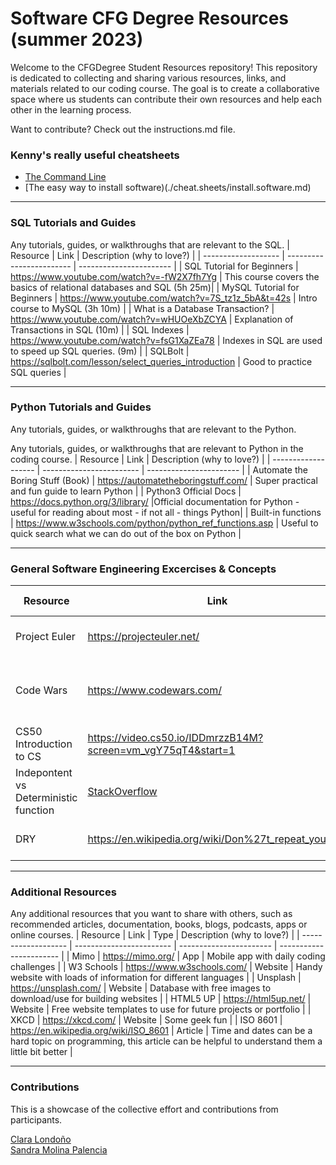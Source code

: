 # Software CFG Degree Resources (summer 2023)

Welcome to the CFGDegree Student Resources repository! This repository is dedicated to collecting and sharing various resources, links, and materials related to our coding course. The goal is to create a collaborative space where us students can contribute their own resources and help each other in the learning process.

Want to contribute? Check out the instructions.md file.

### Kenny's really useful cheatsheets

* [The Command Line](./cheat.sheets/cli.md)
* [The easy way to install software)(./cheat.sheets/install.software.md)

<hr>

### SQL Tutorials and Guides

Any tutorials, guides, or walkthroughs that are relevant to the SQL.
| Resource | Link | Description (why to love?) |
| ------------------- | ------------------------ | ----------------------- |
| SQL Tutorial for Beginners | https://www.youtube.com/watch?v=-fW2X7fh7Yg | This course covers the basics of relational databases and SQL (5h 25m)|
| MySQL Tutorial for Beginners | https://www.youtube.com/watch?v=7S_tz1z_5bA&t=42s | Intro course to MySQL (3h 10m) |
| What is a Database Transaction? | https://www.youtube.com/watch?v=wHUOeXbZCYA | Explanation of Transactions in SQL (10m) |
| SQL Indexes | https://www.youtube.com/watch?v=fsG1XaZEa78 | Indexes in SQL are used to speed up SQL queries. (9m) |
| SQLBolt | https://sqlbolt.com/lesson/select_queries_introduction | Good to practice SQL queries |

<hr>

### Python Tutorials and Guides

Any tutorials, guides, or walkthroughs that are relevant to the Python.

Any tutorials, guides, or walkthroughs that are relevant to Python in the coding course.
| Resource | Link | Description (why to love?) |
| ------------------- | ------------------------ | ----------------------- |
| Automate the Boring Stuff (Book) | https://automatetheboringstuff.com/ | Super practical and fun guide to learn Python |
| Python3 Official Docs | https://docs.python.org/3/library/ |Official documentation for Python - useful for reading about most - if not all - things Python|
| Built-in functions | https://www.w3schools.com/python/python_ref_functions.asp | Useful to quick search what we can do out of the box on Python |

<hr>

### General Software Engineering Excercises & Concepts <br>

| Resource                              | Link                                                                                                                                                | Type    | Description (why to love?)                                                                    |
| ------------------------------------- | --------------------------------------------------------------------------------------------------------------------------------------------------- | ------- | --------------------------------------------------------------------------------------------- |
| Project Euler                         | https://projecteuler.net/                                                                                                                           | Website | Challenging mathematical/computer programming problems                                        |
| Code Wars                             | https://www.codewars.com/                                                                                                                           | Website | Train with your peers on code kata that continuously challenge and push your coding practice. |
| CS50 Introduction to CS               | https://video.cs50.io/IDDmrzzB14M?screen=vm_vgY75qT4&start=1                                                                                        | Video   | Helpful to understand the logic behind programming                                            |
| Indepontent vs Deterministic function | <a href='https://stackoverflow.com/questions/40296211/what-is-the-difference-between-an-idempotent-and-a-deterministic-function'> StackOverflow</a> | Article | Key programming concept                                                                       |
| DRY                                   | https://en.wikipedia.org/wiki/Don%27t_repeat_yourself                                                                                               | Article | Key concept on avoiding redundancies in our code                                              |

<hr>

### Additional Resources

Any additional resources that you want to share with others, such as recommended articles, documentation, books, blogs, podcasts, apps or online courses.
| Resource | Link | Type | Description (why to love?) |
| ------------------- | ------------------------ | ----------------------- | ----------------------- |
| Mimo | https://mimo.org/ | App | Mobile app with daily coding challenges |
| W3 Schools | https://www.w3schools.com/ | Website | Handy website with loads of information for different languages |
| Unsplash | https://unsplash.com/ | Website | Database with free images to download/use for building websites |
| HTML5 UP | https://html5up.net/ | Website | Free website templates to use for future projects or portfolio |
| XKCD | https://xkcd.com/ | Website | Some geek fun |
| ISO 8601 | https://en.wikipedia.org/wiki/ISO_8601 | Article | Time and dates can be a hard topic on programming, this article can be helpful to understand them a little bit better |

<hr>

### Contributions<br>

This is a showcase of the collective effort and contributions from participants.

<p align = "left">
    <a href='https://github.com/clgonzalez93'>
        Clara Londoño
    </a><br>
    <a href='https://github.com/sandramolina'>
        Sandra Molina Palencia
    </a>
</p>
